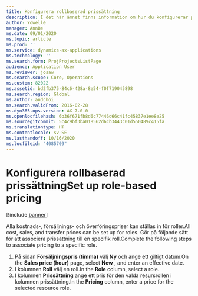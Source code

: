 ```yaml
---
title: Konfigurera rollbaserad prissättning
description: I det här ämnet finns information om hur du konfigurerar prissättning för specifika roller.
author: Yowelle
manager: AnnBe
ms.date: 09/01/2020
ms.topic: article
ms.prod: ''
ms.service: dynamics-ax-applications
ms.technology: ''
ms.search.form: ProjProjectsListPage
audience: Application User
ms.reviewer: josaw
ms.search.scope: Core, Operations
ms.custom: 82022
ms.assetid: bd2fb375-84c6-428a-8e54-f0f719045898
ms.search.region: Global
ms.author: andchoi
ms.search.validFrom: 2016-02-28
ms.dyn365.ops.version: AX 7.0.0
ms.openlocfilehash: 6b36f671fb8d6c77446d66c41fc45837e1ee8e25
ms.sourcegitcommit: 5c4c9bf3ba018562d6cb3443c01d550489c415fa
ms.translationtype: HT
ms.contentlocale: sv-SE
ms.lasthandoff: 10/16/2020
ms.locfileid: "4085709"
---
```

# <a name="set-up-role-based-pricing"></a><span data-ttu-id="08561-103">Konfigurera rollbaserad prissättning</span><span class="sxs-lookup"><span data-stu-id="08561-103">Set up role-based pricing</span></span>

[!include [banner](../includes/banner.md)]

<span data-ttu-id="08561-104">Alla kostnads-, försäljnings- och överföringspriser kan ställas in för roller.</span><span class="sxs-lookup"><span data-stu-id="08561-104">All cost, sales, and transfer prices can be set up for roles.</span></span> <span data-ttu-id="08561-105">Gör på följande sätt för att associera prissättning till en specifik roll.</span><span class="sxs-lookup"><span data-stu-id="08561-105">Complete the following steps to associate pricing to a specific role.</span></span>

1. <span data-ttu-id="08561-106">På sidan **Försäljningspris (timma)** välj **Ny** och ange ett giltigt datum.</span><span class="sxs-lookup"><span data-stu-id="08561-106">On the **Sales price (hour)** page, select **New** , and enter an effective date.</span></span>
2. <span data-ttu-id="08561-107">I kolumnen **Roll** välj en roll.</span><span class="sxs-lookup"><span data-stu-id="08561-107">In the **Role** column, select a role.</span></span>
3. <span data-ttu-id="08561-108">I kolumnen **Prissättning** ange ett pris för den valda resursrollen i kolumnen prissättning.</span><span class="sxs-lookup"><span data-stu-id="08561-108">In the **Pricing** column, enter a price for the selected resource role.</span></span>
